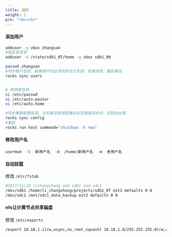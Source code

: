 ```yaml
---
title: 进阶
weight: 1
pre: "<b></b>"
---
```


#### 添加用户
```bash
adduser -g vbox zhangsan
#指定家目录
adduser -d /state/sdb1_8T/home -g vbox sdb1_00 

passwd zhangsan
#同步账户信息，新建用户后必须同步后才生效，如果失败，重启再试
rocks sync users


# 修改家目录
vi /etc/passwd 
vi /etc/auto.master
vi /etc/auto.home

#同步集群配置信息，主机每次更改配置后必须使用该命令，否则会出错
rocks sync config 
#重启
rocks run host command="shutdown -h now"
```

#### 修改用户名
```
usermod  -l  新用户名  -d  /home/新用户名  -m  老用户名
```

#### 自动挂载

修改 `/etc/fstab`
```bash
#2017/11/28 lichangsheng add sdb1 and sdc1
/dev/sdb1 /home/li_changsheng/projects/sdb1_8T ext3 defaults 0 0
/dev/sdc1 /mnt/sdc1_data_backup ext3 defaults 0 0
```

#### nfs让计算节点共享磁盘
修改 `/etc/exports`
```bash
/export 10.10.1.1(rw,async,no_root_squash) 10.10.1.0/255.255.255.0(rw,async)
```

